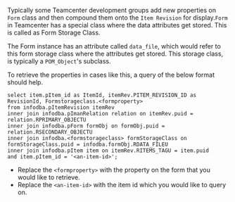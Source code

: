 Typically some Teamcenter development groups add new properties on `Form` class and then compound them onto the `Item Revision` for display.`Form` in Teamcenter has a special class where the data attributes get stored. This is called as Form Storage Class.

The Form instance has an attribute called `data_file`, which would refer to this form storage class where the attributes get stored. This storage class, is typically a `POM_Object`'s subclass.

To retrieve the properties in cases like this, a query of the below format should help.

```
select item.pItem_id as ItemId, itemRev.PITEM_REVISION_ID as RevisionId, Formstorageclass.<formproperty>
from infodba.pItemRevision itemRev
inner join infodba.pImanRelation relation on itemRev.puid = relation.RPRIMARY_OBJECTU
inner join infodba.pForm formObj on formObj.puid = relation.RSECONDARY_OBJECTU
inner join infodba.<formstorageclass> formStorageClass on formStorageClass.puid = infodba.formObj.RDATA_FILEU
inner join infodba.pItem item on itemRev.RITEMS_TAGU = item.puid
and item.pItem_id = '<an-item-id>';
```

* Replace the `<formproperty>` with the property on the form that you would like to retrieve.
* Replace the `<an-item-id>` with the item id which you would like to query on.